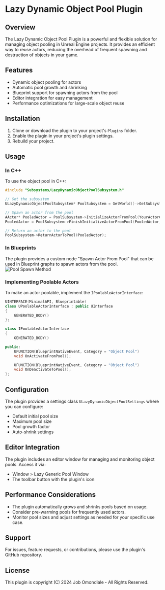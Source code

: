 # Lazy Dynamic Object Pool Plugin

## Overview

The Lazy Dynamic Object Pool Plugin is a powerful and flexible solution for managing object pooling in Unreal Engine projects. It provides an efficient way to reuse actors, reducing the overhead of frequent spawning and destruction of objects in your game.

## Features

- Dynamic object pooling for actors
- Automatic pool growth and shrinking
- Blueprint support for spawning actors from the pool
- Editor integration for easy management
- Performance optimizations for large-scale object reuse

## Installation

1. Clone or download the plugin to your project's `Plugins` folder.
2. Enable the plugin in your project's plugin settings.
3. Rebuild your project.

## Usage

### In C++

To use the object pool in C++:

```cpp
#include "Subsystems/LazyDynamicObjectPoolSubsystem.h"

// Get the subsystem
ULazyDynamicObjectPoolSubsystem* PoolSubsystem = GetWorld()->GetSubsystem<ULazyDynamicObjectPoolSubsystem>();

// Spawn an actor from the pool
AActor* PooledActor = PoolSubsystem->InitializeActorFromPool(YourActorClass, NewOwner);
PooledActor = PoolSubsystem->FinishInitializeActorFromPool(PooledActor, DesiredTransform);

// Return an actor to the pool
PoolSubsystem->ReturnActorToPool(PooledActor);
```

### In Blueprints

The plugin provides a custom node "Spawn Actor From Pool" that can be used in Blueprint graphs to spawn actors from the pool.
![Pool Spawn Method](https://github.com/user-attachments/assets/894ddea2-202c-4d9a-8f74-3378adb04469)

### Implementing Poolable Actors

To make an actor poolable, implement the `IPoolableActorInterface`:

```cpp
UINTERFACE(MinimalAPI, Blueprintable)
class UPoolableActorInterface : public UInterface
{
    GENERATED_BODY()
};

class IPoolableActorInterface
{
    GENERATED_BODY()

public:
    UFUNCTION(BlueprintNativeEvent, Category = "Object Pool")
    void OnActivateFromPool();

    UFUNCTION(BlueprintNativeEvent, Category = "Object Pool")
    void OnDeactivateToPool();
};
```

## Configuration

The plugin provides a settings class `ULazyDynamicObjectPoolSettings` where you can configure:

- Default initial pool size
- Maximum pool size
- Pool growth factor
- Auto-shrink settings

## Editor Integration

The plugin includes an editor window for managing and monitoring object pools. Access it via:

- Window > Lazy Generic Pool Window
- The toolbar button with the plugin's icon

## Performance Considerations

- The plugin automatically grows and shrinks pools based on usage.
- Consider pre-warming pools for frequently used actors.
- Monitor pool sizes and adjust settings as needed for your specific use case.

## Support

For issues, feature requests, or contributions, please use the plugin's GitHub repository.

## License

This plugin is copyright (C) 2024 Job Omondiale - All Rights Reserved.
